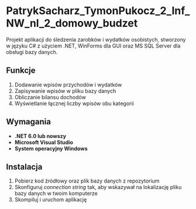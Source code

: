 # PatrykSacharz_TymonPukocz_2_Inf_NW_nl_2_domowy_budzet
Projekt aplikacji do śledzenia zarobków i wydatków osobistych, stworzony w języku C# z użyciem .NET, WinForms dla GUI oraz MS SQL Server dla obsługi bazy danych.
## Funkcje
1. Dodawanie wpisów przychodów i wydatków
2. Zapisywanie wpisów w pliku bazy danych
3. Obliczanie bilansu dochodów
4. Wyświetlanie łącznej liczby wpisów obu kategorii

## Wymagania
- **.NET 6.0 lub nowszy**
- **Microsoft Visual Studio**
- **System operacyjny Windows**
## Instalacja
1. Pobierz kod źródłowy oraz plik bazy danych z repozytorium
2. Skonfiguruj *connection string* tak, aby wskazywał na lokalizację pliku bazy danych w twoim komputerze
3. Skompiluj i uruchom aplikację
